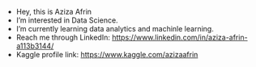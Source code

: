 -  Hey, this is Aziza Afrin
-  I’m interested in Data Science.
-  I’m currently learning data analytics and machinle learning.
-  Reach me through LinkedIn: https://www.linkedin.com/in/aziza-afrin-a113b3144/
-  Kaggle profile link: https://www.kaggle.com/azizaafrin

<!---
aziafrin/aziafrin is a ✨ special ✨ repository because its `README.md` (this file) appears on your GitHub profile.
You can click the Preview link to take a look at your changes.
--->
